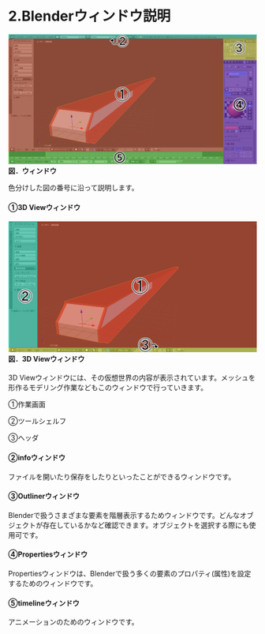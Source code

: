 # 2.Blenderウィンドウ説明

![](/Graphics/Blender/window1.png)**図．ウィンドウ**

色分けした図の番号に沿って説明します。

#### ➀3D Viewウィンドウ

#### ![](/Graphics/Blender/window2.png)**図．3D Viewウィンドウ**

3D Viewウィンドウには、その仮想世界の内容が表示されています。メッシュを形作るモデリング作業などもこのウィンドウで行っていきます。

➀作業画面

②ツールシェルフ

③ヘッダ

#### ②infoウィンドウ

ファイルを開いたり保存をしたりといったことができるウィンドウです。

#### ③Outlinerウィンドウ

Blenderで扱うさまざまな要素を階層表示するためウィンドウです。どんなオブジェクトが存在しているかなど確認できます。オブジェクトを選択する際にも使用可です。

#### ④Propertiesウィンドウ

Propertiesウィンドウは、Blenderで扱う多くの要素のプロパティ\(属性\)を設定するためのウィンドウです。

#### ⑤timelineウィンドウ

アニメーションのためのウィンドウです。

